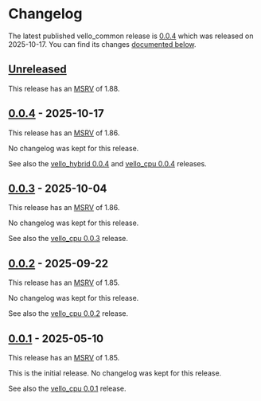 <!-- Instructions

This changelog follows the patterns described here: <https://keepachangelog.com/en/>.

Subheadings to categorize changes are `added, changed, deprecated, removed, fixed, security`.

-->

# Changelog

The latest published vello_common release is [0.0.4](#004---2025-10-17) which was released on 2025-10-17.
You can find its changes [documented below](#004---2025-10-17).

## [Unreleased]

This release has an [MSRV][] of 1.88.

## [0.0.4][] - 2025-10-17

This release has an [MSRV][] of 1.86.

No changelog was kept for this release.

See also the [vello_hybrid 0.0.4](../vello_hybrid/CHANGELOG.md#004---2025-10-17) and [vello_cpu 0.0.4](../vello_cpu/CHANGELOG.md#004---2025-10-17) releases.

## [0.0.3][] - 2025-10-04

This release has an [MSRV][] of 1.86.

No changelog was kept for this release.

See also the [vello_cpu 0.0.3](../vello_cpu/CHANGELOG.md#003---2025-10-04) release.

## [0.0.2][] - 2025-09-22

This release has an [MSRV][] of 1.85.

No changelog was kept for this release.

See also the [vello_cpu 0.0.2](../vello_cpu/CHANGELOG.md#002---2025-09-22) release.

## [0.0.1][] - 2025-05-10

This release has an [MSRV][] of 1.85.

This is the initial release. No changelog was kept for this release.

See also the [vello_cpu 0.0.1](../vello_cpu/CHANGELOG.md#001---2025-05-10) release.

[Unreleased]: https://github.com/linebender/fearless_simd/compare/sparse-strips-v0.0.4...HEAD
[0.0.4]: https://github.com/linebender/vello/compare/sparse-stips-v0.0.3...sparse-strips-v0.0.4
[0.0.3]: https://github.com/linebender/vello/compare/sparse-stips-v0.0.2...sparse-strips-v0.0.3
[0.0.2]: https://github.com/linebender/vello/compare/sparse-strips-v0.0.1...sparse-stips-v0.0.2
[0.0.1]: https://github.com/linebender/vello/compare/ca6b1e4c7f5b0d95953c3b524f5d3952d5669c5a...sparse-strips-v0.0.1

[MSRV]: README.md#minimum-supported-rust-version-msrv

